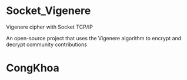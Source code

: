 # Socket_Vigenere
Vigenere cipher with Socket TCP/IP

An open-source project that uses the Vigenere algorithm to encrypt and decrypt community contributions

# CongKhoa

